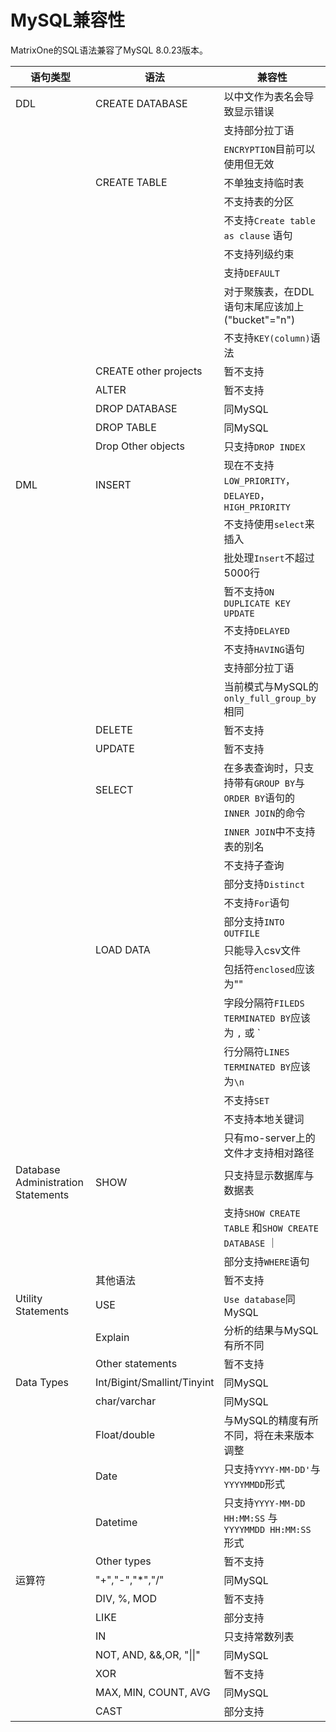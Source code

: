 # **MySQL兼容性** 

MatrixOne的SQL语法兼容了MySQL 8.0.23版本。


|  语句类型   | 语法 |  兼容性  |
|  ----  | ----  |  ----  |
| DDL  | CREATE DATABASE | 以中文作为表名会导致显示错误 | 
|   |   | 支持部分拉丁语  | 
|   |   | `ENCRYPTION`目前可以使用但无效|
|   | CREATE TABLE | 不单独支持临时表 | 
|   |   | 不支持表的分区 | 
|   |   | 不支持`Create table  as clause` 语句|
|   |   | 不支持列级约束|
|   |   | 支持`DEFAULT` |
|   |   | 对于聚簇表，在DDL语句末尾应该加上("bucket"="n") |
|   |   | 不支持`KEY(column)`语法|
|   | CREATE other projects |暂不支持  | 
|   | ALTER | 暂不支持  | 
|   | DROP DATABASE | 同MySQL | 
|   | DROP TABLE | 同MySQL | 
|   | Drop Other objects | 只支持`DROP INDEX`|
| DML  | INSERT | 现在不支持`LOW_PRIORITY`，`DELAYED`，`HIGH_PRIORITY`| 
|   |   | 不支持使用`select`来插入| 
|   |   | 批处理`Insert`不超过5000行| 
|   |   | 暂不支持`ON DUPLICATE KEY UPDATE`| 
|   |   | 不支持`DELAYED` | 
|   |   | 不支持`HAVING`语句| 
|   |   | 支持部分拉丁语  | 
|   |   | 当前模式与MySQL的`only_full_group_by`相同  | 
|   | DELETE | 暂不支持  | 
|   | UPDATE | 暂不支持 | 
|   | SELECT | 在多表查询时，只支持带有`GROUP BY`与`ORDER BY`语句的`INNER JOIN`的命令| 
|   |   | `INNER JOIN`中不支持表的别名  | 
|   |   | 不支持子查询  | 
|   |   | 部分支持`Distinct`  | 
|   |   | 不支持`For`语句  | 
|   |   | 部分支持`INTO OUTFILE` | 
|   | LOAD DATA | 只能导入csv文件   | 
|   |   | 包括符`enclosed`应该为""|
|   |   | 字段分隔符`FILEDS TERMINATED BY`应该为 `,` 或 `|` | 
|   |   | 行分隔符`LINES TERMINATED BY`应该为`\n` | 
|   |   | 不支持`SET` | 
|   |   | 不支持本地关键词 | 
|   |   | 只有mo-server上的文件才支持相对路径 | 
| Database Administration Statements  | SHOW |只支持显示数据库与数据表  | 
|   |  | 支持`SHOW CREATE TABLE` 和`SHOW CREATE DATABASE` ｜
|   |  | 部分支持`WHERE`语句  | 
|   | 其他语法| 暂不支持  |
| Utility Statements  | USE | `Use database`同MySQL  | 
|   | Explain | 分析的结果与MySQL有所不同 | 
|   | Other statements |暂不支持  | 
| Data Types  | Int/Bigint/Smallint/Tinyint | 同MySQL  | 
|   | char/varchar | 同MySQL  | 
|   | Float/double | 与MySQL的精度有所不同，将在未来版本调整|
|   | Date | 只支持`YYYY-MM-DD'`与`YYYYMMDD`形式 | 
|   | Datetime | 只支持`YYYY-MM-DD HH:MM:SS` 与 `YYYYMMDD HH:MM:SS`形式  | 
|   | Other types | 暂不支持  | 
| 运算符  | "+","-","*","/" | 同MySQL  | 
|   | DIV, %, MOD | 暂不支持 | 
|   | LIKE | 部分支持  | 
|   | IN | 只支持常数列表 | 
|   | NOT, AND, &&,OR, "\|\|" | 同MySQL  | 
|   | XOR | 暂不支持 | 
|   | MAX, MIN, COUNT, AVG | 同MySQL  | 
|   | CAST | 部分支持 | 






